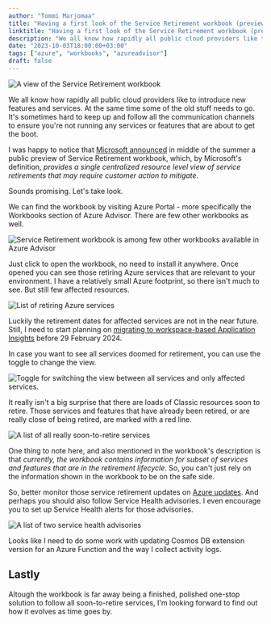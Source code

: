 ```yaml
---
author: "Tommi Marjomaa"
title: "Having a first look of the Service Retirement workbook (preview)"
linktitle: "Having a first look of the Service Retirement workbook (preview)"
description: "We all know how rapidly all public cloud providers like to introduce new features and services. At the same time some of the old stuff needs to go. It's sometimes hard to keep up and follow all those services getting the boot. Luckily there's a new Service Retirement workbook in preview. Let's have a look."
date: "2023-10-03T18:00:00+03:00"
tags: ["azure", "workbooks", "azureadvisor"]
draft: false
---
```

![A view of the Service Retirement workbook](/images/service-retirement-header.png)

We all know how rapidly all public cloud providers like to introduce new features and services. At the same time some of the old stuff needs to go. It's sometimes hard to keep up and follow all the communication channels to ensure you're not running any services or features that are about to get the boot.

I was happy to notice that [Microsoft announced](https://techcommunity.microsoft.com/t5/azure-governance-and-management/announcing-the-public-preview-of-service-retirement-workbook-in/ba-p/3848168) in middle of the summer a public preview of Service Retirement workbook, which, by Microsoft's definition, *provides a single centralized resource level view of service retirements that may require customer action to mitigate*.

Sounds promising. Let's take look.

We can find the workbook by visiting Azure Portal - more specifically the Workbooks section of Azure Advisor. There are few other workbooks as well.

![Service Retirement workbook is among few other workbooks available in Azure Advisor](/images/advisor-workbooks.png)

Just click to open the workbook, no need to install it anywhere. Once opened you can see those retiring Azure services that are relevant to your environment. I have a relatively small Azure footprint, so there isn't much to see. But still few affected resources.

![List of retiring Azure services](/images/advisor-retiring-services.png)

Luckily the retirement dates for affected services are not in the near future. Still, I need to start planning on [migrating to workspace-based Application Insights](https://learn.microsoft.com/en-gb/azure/azure-monitor/app/convert-classic-resource) before 29 February 2024.

In case you want to see all services doomed for retirement, you can use the toggle to change the view.

![Toggle for switching the view between all services and only affected services.](/images/advisor-filters.png)

It really isn't a big surprise that there are loads of Classic resources soon to retire. Those services and features that have already been retired, or are really close of being retired, are marked with a red line.

![A list of all really soon-to-retire services](/images/advisor-retiring-services-all.png)

One thing to note here, and also mentioned in the workbook's description is that *currently, the workbook contains information for subset of services and features that are in the retirement lifecycle*. So, you can't just rely on the information shown in the workbook to be on the safe side.

So, better monitor those service retirement updates on [Azure updates](https://azure.microsoft.com/en-gb/updates/?updateType=retirements). And perhaps you should also follow Service Health advisories. I even encourage you to set up Service Health alerts for those advisories.

![A list of two service health advisories](/images/service-health-advisories.png)

Looks like I need to do some work with updating Cosmos DB extension version for an Azure Function and the way I collect activity logs.

## Lastly

Altough the workbook is far away being a finished, polished one-stop solution to follow all soon-to-retire services, I'm looking forward to find out how it evolves as time goes by.